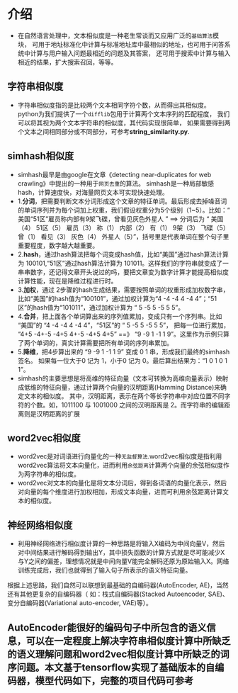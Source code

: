# 介绍
- 在自然语言处理中，文本相似度是一种老生常谈而又应用广泛的`基础算法`模块，
可用于地址标准化中计算与标准地址库中最相似的地址，也可用于问答系统中计算与用户输入问题最相近的问题及其答案，
还可用于搜索中计算与输入相近的结果，扩大搜索召回，等等。

## 字符串相似度
- 字符串相似度指的是比较两个文本相同字符个数，从而得出其相似度。 
python为我们提供了一个`difflib`包用于计算两个文本序列的匹配程度，
我们可以将其视为两个文本字符串的相似度，其代码实现很简单，
如果需要得到两个文本之间相同部分或不同部分，可参考**string_similarity.py**.

## simhash相似度
- simhash最早是由google在文章《detecting near-duplicates for web crawling》中提出的一种用于`网页去重`的算法。
simhash是一种局部敏感hash，计算速度快，对海量网页文本可实现快速处理。
- 1.**分词**，把需要判断文本分词形成这个文章的特征单词。最后形成去掉噪音词的单词序列并为每个词加上权重，我们假设权重分为5个级别（1~5）。比如：“ 美国“51区”雇员称内部有9架飞碟，曾看见灰色外星人 ” ==> 分词后为 “ 美国（4） 51区（5） 雇员（3） 称（1） 内部（2） 有（1） 9架（3） 飞碟（5） 曾（1） 看见（3） 灰色（4） 外星人（5）”，括号里是代表单词在整个句子里重要程度，数字越大越重要。
- 2.**hash**，通过hash算法把每个词变成hash值，比如“美国”通过hash算法计算为 100101,“51区”通过hash算法计算为 101011。这样我们的字符串就变成了一串串数字，还记得文章开头说过的吗，要把文章变为数字计算才能提高相似度计算性能，现在是降维过程进行时。
- 3.**加权**，通过 2步骤的hash生成结果，需要按照单词的权重形成加权数字串，比如“美国”的hash值为“100101”，通过加权计算为“4 -4 -4 4 -4 4”；“51区”的hash值为“101011”，通过加权计算为 “ 5 -5 5 -5 5 5”。
- 4.**合并**，把上面各个单词算出来的序列值累加，变成只有一个序列串。比如 “美国”的 “4 -4 -4 4 -4 4”，“51区”的 “ 5 -5 5 -5 5 5”， 把每一位进行累加， “4+5 -4+-5 -4+5 4+-5 -4+5 4+5” ==》 “9 -9 1 -1 1 9”。这里作为示例只算了两个单词的，真实计算需要把所有单词的序列串累加。
- 5.**降维**，把4步算出来的 “9 -9 1 -1 1 9” 变成 0 1 串，形成我们最终的simhash签名。 如果每一位大于0 记为 1，小于0 记为 0。最后算出结果为：“1 0 1 0 1 1”。
- simhash的主要思想是将高维的特征向量（文本可转换为高维向量表示）映射成低维的特征向量，通过计算两个向量的汉明距离(Hamming Distance)来确定文本的相似度。 其中，汉明距离，表示在两个等长字符串中对应位置不同字符的个数。如，1011100 与 1001000 之间的汉明距离是 2。而字符串的编辑距离则是汉明距离的扩展

## word2vec相似度
- word2vec是对词语进行向量化的一种`无监督算法`.word2vec相似度是指利用word2vec算法将文本向量化，进而利用`余弦距离`计算两个向量的余弦相似度作为两字符串的相似度。
- word2vec对文本的向量化是将文本分词后，得到各词语的向量化表示，然后对向量的每个维度进行加权相加，形成文本向量，进而可利用余弦距离计算文本的相似度。

## 神经网络相似度
- 利用神经网络进行相似度计算的一种思路是将输入X编码为中间向量V，然后对中间结果进行解码得到输出Y，其中损失函数的计算方式就是尽可能减少X与Y之间的偏差，理想情况就是中间向量V能完全解码还原为原始输入X。网络训练完成后，我们也就得到了输入句子所表示的语义特征向量。

根据上述思路，我们自然可以联想到最基础的自编码器(AutoEncoder, AE)，当然还有其他更复杂的自编码器（ 如：栈式自编码器(Stacked Autoencoder, SAE)、变分自编码器(Variational auto-encoder, VAE)等）。

AutoEncoder能很好的编码句子中所包含的语义信息，可以在一定程度上解决字符串相似度计算中所缺乏的语义理解问题和word2vec相似度计算中所缺乏的词序问题。本文基于tensorflow实现了基础版本的自编码器，模型代码如下，完整的项目代码可参考
- 